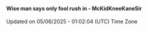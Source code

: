 #### Wise man says only fool rush in - McKidKneeKaneSir
Updated on 05/06/2025 - 01:02:04 (UTC) Time Zone
